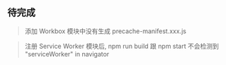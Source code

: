 ## 待完成

> 添加 Workbox 模块中没有生成 precache-manifest.xxx.js

> 注册 Service Worker 模块后, npm run build 跟 npm start 不会检测到 "serviceWorker" in navigator
